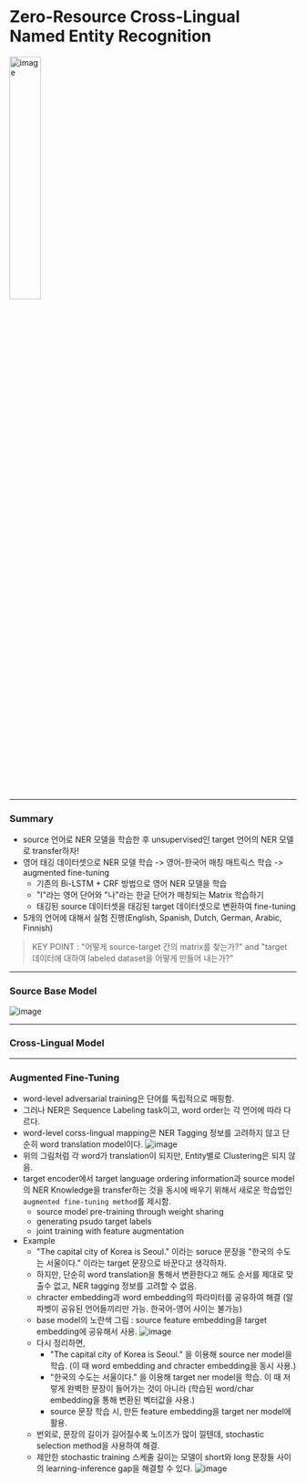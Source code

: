 # Zero-Resource Cross-Lingual Named Entity Recognition

<img width="33%" alt="image" src="https://user-images.githubusercontent.com/41967014/172783205-663af5e1-53b9-4584-8dcb-33a9d5e1d32b.png">

*******
### Summary
- source 언어로 NER 모델을 학습한 후 unsupervised인 target 언어의 NER 모델로 transfer하자!
- 영어 태깅 데이터셋으로 NER 모델 학습 -> 영어-한국어 매칭 매트릭스 학습 -> augmented fine-tuning
  - 기존의 Bi-LSTM + CRF 방법으로 영어 NER 모델을 학습
  - "I"라는 영어 단어와 "나"라는 한글 단어가 매칭되는 Matrix 학습하기
  - 태깅된 source 데이터셋을 태깅된 target 데이터셋으로 변환하여 fine-tuning
- 5개의 언어에 대해서 실험 진행(English, Spanish, Dutch, German, Arabic, Finnish)
> KEY POINT : "어떻게 source-target 간의 matrix를 찾는가?" and "target 데이터에 대하여 labeled dataset을 어떻게 만들어 내는가?"

*******
### Source Base Model
![image](https://user-images.githubusercontent.com/41967014/172803378-0d33c383-78d2-4423-a45d-c09461de3980.png)

*******
### Cross-Lingual Model

*******
### Augmented Fine-Tuning
- word-level adversarial training은 단어를 독립적으로 매핑함.
- 그러나 NER은 Sequence Labeling task이고, word order는 각 언어에 따라 다르다.
- word-level corss-lingual mapping은 NER Tagging 정보를 고려하지 않고 단순히 word translation model이다.
![image](https://user-images.githubusercontent.com/41967014/172858632-e191a3ec-e70d-40ab-b8ac-6f688f824f59.png)
- 위의 그림처럼 각 word가 translation이 되지만, Entity별로 Clustering은 되지 않음.
- target encoder에서 target language ordering information과 source model의 NER Knowledge을 transfer하는 것을 동시에 배우기 위해서 새로운 학습법인 `augmented fine-tuning method`를 제시함.
  - source model pre-training through weight sharing
  - generating psudo target labels
  - joint training with feature augmentation
- Example
  - "The capital city of Korea<LOC> is Seoul<LOC>." 이라는 soruce 문장을 "한국<LOC>의 수도는 서울<LOC>이다." 이라는 target 문장으로 바꾼다고 생각하자.
  - 하지만, 단순히 word translation을 통해서 변환한다고 해도 순서를 제대로 맞출수 없고, NER tagging 정보를 고려할 수 없음.
  - chracter embedding과 word embedding의 파라미터를 공유하여 해결 (알파벳이 공유된 언어들끼리만 가능. 한국어-영어 사이는 불가능)
  - base model의 노란색 그림 : source feature embedding을 target embedding에 공유해서 사용.
![image](https://user-images.githubusercontent.com/41967014/172868150-f626e96c-c9ab-4188-9df1-7002061dde7f.png)
  - 다시 정리하면,
     - "The capital city of Korea<LOC> is Seoul<LOC>." 을 이용해 source ner model을 학습. (이 때 word embedding and chracter embedding을 동시 사용.)
     - "한국<LOC>의 수도는 서울<LOC>이다." 을 이용해 target ner model을 학습. 이 때 저렇게 완벽한 문장이 들어가는 것이 아니라 (학습된 word/char embedding을 통해 변환된 벡터값을 사용.)
     - source 문장 학습 시, 만든 feature embedding을 target ner model에 활용.
  - 번외로, 문장의 길이가 길어질수록 노이즈가 많이 낄텐데, stochastic selection method을 사용하여 해결.
  - 제안한 stochastic training 스케줄 길이는 모델이 short와 long 문장들 사이의 learning-inference gap을 해결할 수 있다.
![image](https://user-images.githubusercontent.com/41967014/172869923-0d75b921-e36a-4360-be6c-5a5e332d4d94.png)

  
